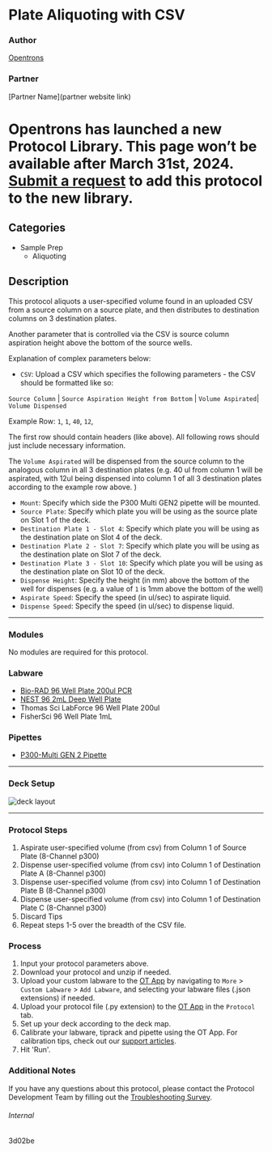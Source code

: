 # Plate Aliquoting with CSV

### Author
[Opentrons](https://opentrons.com/)

### Partner
[Partner Name](partner website link)


# Opentrons has launched a new Protocol Library. This page won’t be available after March 31st, 2024. [Submit a request](https://docs.google.com/forms/d/e/1FAIpQLSdYYp9QCKow4nn0KlCVsMS3HX0eJ0N9O7-erajKvcpT0lWbSg/viewform) to add this protocol to the new library.

## Categories
* Sample Prep
	* Aliquoting

## Description
This protocol aliquots a user-specified volume found in an uploaded CSV from a source column on a source plate, and then distributes to destination columns on 3 destination plates.

Another parameter that is controlled via the CSV is source column aspiration height above the bottom of the source wells.

Explanation of complex parameters below:
* `CSV`: Upload a CSV which specifies the following parameters -
the CSV should be formatted like so:

`Source Column` | `Source Aspiration Height from Bottom` | `Volume Aspirated`| `Volume Dispensed`

Example Row: `1`, `1`, `40`, `12`,

The first row should contain headers (like above). All following rows should just include necessary information. </br>

The `Volume Aspirated` will be dispensed from the source column to the analogous column in all 3 destination plates (e.g. 40 ul from column 1 will be aspirated, with 12ul being dispensed into column 1 of all 3 destination plates according to the example row above. )

* `Mount`: Specify which side the P300 Multi GEN2 pipette will be mounted.
* `Source Plate`: Specify which plate you will be using as the source plate on Slot 1 of the deck.  
* `Destination Plate 1 - Slot 4`: Specify which plate you will be using as the destination plate on Slot 4 of the deck.
* `Destination Plate 2 - Slot 7`: Specify which plate you will be using as the destination plate on Slot 7 of the deck.
* `Destination Plate 3 - Slot 10`: Specify which plate you will be using as the destination plate on Slot 10 of the deck.
* `Dispense Height`: Specify the height (in mm) above the bottom of the well for dispenses (e.g. a value of `1` is 1mm above the bottom of the well)
* `Aspirate Speed`: Specify the speed (in ul/sec) to aspirate liquid.
* `Dispense Speed`: Specify the speed (in ul/sec) to dispense liquid.

---

### Modules
No modules are required for this protocol.

### Labware
* [Bio-RAD 96 Well Plate 200ul PCR](https://labware.opentrons.com/biorad_96_wellplate_200ul_pcr?_gl=1*10feo1p*_gcl_aw*R0NMLjE2MTcwNjQ4OTguQ2owS0NRanc5WVdEQmhEeUFSSXNBRHQ2c0dhUUYzZ19ranNKV2R6Z1R6UmdzdG5QeE1DRmNBWm9zNEk3NFJ3YUpDUTItTWI2UDg4Xy1qWWFBbThnRUFMd193Y0I.*_ga*ODQ1NDAxMzU2LjE2MTIxOTA0Nzc.*_ga_GNSMNLW4RY*MTYxOTIwMTM3Mi4xODcuMS4xNjE5MjAxNDIxLjA.&_ga=2.87335384.1162033746.1618926044-845401356.1612190477&_gac=1.122034937.1617064898.Cj0KCQjw9YWDBhDyARIsADt6sGaQF3g_kjsJWdzgTzRgstnPxMCFcAZos4I74RwaJCQ2-Mb6P88_-jYaAm8gEALw_wcB)
* [NEST 96 2mL Deep Well Plate](https://labware.opentrons.com/nest_96_wellplate_2ml_deep?_gl=1*10feo1p*_gcl_aw*R0NMLjE2MTcwNjQ4OTguQ2owS0NRanc5WVdEQmhEeUFSSXNBRHQ2c0dhUUYzZ19ranNKV2R6Z1R6UmdzdG5QeE1DRmNBWm9zNEk3NFJ3YUpDUTItTWI2UDg4Xy1qWWFBbThnRUFMd193Y0I.*_ga*ODQ1NDAxMzU2LjE2MTIxOTA0Nzc.*_ga_GNSMNLW4RY*MTYxOTIwMTM3Mi4xODcuMS4xNjE5MjAxNDIxLjA.&_ga=2.87335384.1162033746.1618926044-845401356.1612190477&_gac=1.122034937.1617064898.Cj0KCQjw9YWDBhDyARIsADt6sGaQF3g_kjsJWdzgTzRgstnPxMCFcAZos4I74RwaJCQ2-Mb6P88_-jYaAm8gEALw_wcB)
* Thomas Sci LabForce 96 Well Plate 200ul
* FisherSci 96 Well Plate 1mL



### Pipettes
* [P300-Multi GEN 2 Pipette](https://shop.opentrons.com/collections/ot-2-robot/products/8-channel-electronic-pipette?variant=5984202489885m)


---

### Deck Setup
![deck layout](https://opentrons-protocol-library-website.s3.amazonaws.com/custom-README-images/3d02be/Screen+Shot+2021-04-23+at+2.26.08+PM.png)

---

### Protocol Steps
1. Aspirate user-specified volume (from csv) from Column 1 of Source Plate (8-Channel p300)
2. Dispense user-specified volume (from csv) into Column 1 of Destination Plate A (8-Channel p300)
3. Dispense user-specified volume (from csv) into Column 1 of Destination Plate B (8-Channel p300)
4. Dispense user-specified volume (from csv) into Column 1 of Destination Plate C (8-Channel p300)
5. Discard Tips
6. Repeat steps 1-5 over the breadth of the CSV file.

### Process
1. Input your protocol parameters above.
2. Download your protocol and unzip if needed.
3. Upload your custom labware to the [OT App](https://opentrons.com/ot-app) by navigating to `More` > `Custom Labware` > `Add Labware`, and selecting your labware files (.json extensions) if needed.
4. Upload your protocol file (.py extension) to the [OT App](https://opentrons.com/ot-app) in the `Protocol` tab.
5. Set up your deck according to the deck map.
6. Calibrate your labware, tiprack and pipette using the OT App. For calibration tips, check out our [support articles](https://support.opentrons.com/en/collections/1559720-guide-for-getting-started-with-the-ot-2).
7. Hit 'Run'.

### Additional Notes
If you have any questions about this protocol, please contact the Protocol Development Team by filling out the [Troubleshooting Survey](https://protocol-troubleshooting.paperform.co/).

###### Internal
3d02be
